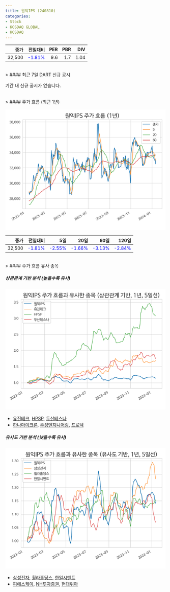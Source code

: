 ```yaml
---
title: 원익IPS (240810)
categories:
- Stock
- KOSDAQ GLOBAL
- KOSDAQ
---
```


|종가|전일대비|PER|PBR|DIV|
|---:|-------:|--:|--:|--:|
|32,500|<span style="color: blue">-1.81%</span>|9.6|1.7|1.04|

<!-- more -->

<br>
> #### 최근 7일 DART 신규 공시

기간 내 신규 공시가 없습니다.

<br>
> #### 주가 흐름 (최근 1년)

![240810](/assets/images/stock/240810.png)

|종가|전일대비|5일|20일|60일|120일|
|---:|-------:|--:|---:|---:|----:|
|32,500|<span style="color: blue">-1.81%</span>|<span style="color: blue">-2.55%</span>|<span style="color: blue">-1.66%</span>|<span style="color: blue">-3.13%</span>|<span style="color: blue">-2.84%</span>|

<br>
> #### 주가 흐름 유사 종목

##### 상관관계 기반 분석 (높을수록 유사)
![240810](/assets/images/stock/240810_corr.png)
- [유진테크](/084370/), [HPSP](/403870/), [두산테스나](/131970/)
- [하나마이크론](/067310/), [주성엔지니어링](/036930/), [프로텍](/053610/)

##### 유사도 기반 분석 (낮을수록 유사)
![240810](/assets/images/stock/240810_sim.png)
- [삼성전자](/005930/), [휠라홀딩스](/081660/), [한일시멘트](/300720/)
- [피에스케이](/319660/), [NH투자증권](/005940/), [현대위아](/011210/)